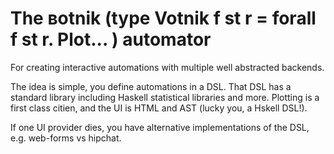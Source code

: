 # The вotnik (type Votnik f st r = forall f st r. Plot... ) automator

For creating interactive automations with multiple well abstracted backends.

The idea is simple, you define automations in a DSL. That DSL has a standard library including Haskell statistical libraries and more. Plotting is a first class citien, and the UI is HTML and AST (lucky you, a Hskell DSL!).

If one UI provider dies, you have alternative implementations of the DSL, e.g.
web-forms vs hipchat.
